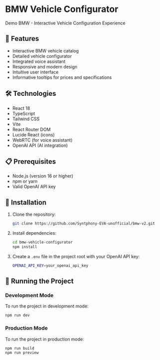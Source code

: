 # BMW Vehicle Configurator
Demo BMW - Interactive Vehicle Configuration Experience

## 🚗 Features

- Interactive BMW vehicle catalog
- Detailed vehicle configurator
- Integrated voice assistant
- Responsive and modern design
- Intuitive user interface
- Informative tooltips for prices and specifications

## 🛠 Technologies

- React 18
- TypeScript
- Tailwind CSS
- Vite
- React Router DOM
- Lucide React (icons)
- WebRTC (for voice assistant)
- OpenAI API (AI integration)

## 📋 Prerequisites

- Node.js (version 16 or higher)
- npm or yarn
- Valid OpenAI API key

## 🚀 Installation

1. Clone the repository: 
    ```bash
    git clone https://github.com/Syntphony-EVA-unofficial/bmw-v2.git
    ```
2. Install dependencies:
    ```bash
    cd bmw-vehicle-configurator
    npm install
    ```

3. Create a `.env` file in the project root with your OpenAI API key:
    ```bash     
    OPENAI_API_KEY=your_openai_api_key
    ```

## 🏃 Running the Project

### Development Mode
To run the project in development mode:

```bash
npm run dev
```

### Production Mode
To run the project in production mode:
```bash
npm run build
npm run preview
```

